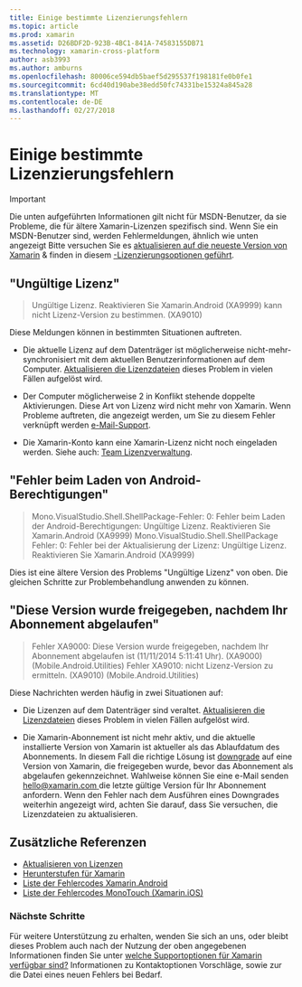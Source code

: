 ```yaml
---
title: Einige bestimmte Lizenzierungsfehlern
ms.topic: article
ms.prod: xamarin
ms.assetid: D26BDF2D-923B-4BC1-841A-74583155DB71
ms.technology: xamarin-cross-platform
author: asb3993
ms.author: amburns
ms.openlocfilehash: 80006ce594db5baef5d295537f198181fe0b0fe1
ms.sourcegitcommit: 6cd40d190abe38edd50fc74331be15324a845a28
ms.translationtype: MT
ms.contentlocale: de-DE
ms.lasthandoff: 02/27/2018
---
```

# <a name="some-specific-licensing-errors"></a>Einige bestimmte Lizenzierungsfehlern

> [!IMPORTANT]
> Die unten aufgeführten Informationen gilt nicht für MSDN-Benutzer, da sie Probleme, die für ältere Xamarin-Lizenzen spezifisch sind. Wenn Sie ein MSDN-Benutzer sind, werden Fehlermeldungen, ähnlich wie unten angezeigt Bitte versuchen Sie es [aktualisieren auf die neueste Version von Xamarin](https://developer.xamarin.com/recipes/cross-platform/ide/change_updates_channel/) & finden in diesem [-Lizenzierungsoptionen geführt](~/cross-platform/get-started/requirements.md).



## <a name="invalid-license"></a>"Ungültige Lizenz"

> Ungültige Lizenz. Reaktivieren Sie Xamarin.Android (XA9999) kann nicht Lizenz-Version zu bestimmen. (XA9010)

Diese Meldungen können in bestimmten Situationen auftreten.

-   Die aktuelle Lizenz auf dem Datenträger ist möglicherweise nicht-mehr-synchronisiert mit dem aktuellen Benutzerinformationen auf dem Computer. [Aktualisieren die Lizenzdateien](~/cross-platform/troubleshooting/legacy-licenses/resync-licenses.md) dieses Problem in vielen Fällen aufgelöst wird.

-   Der Computer möglicherweise 2 in Konflikt stehende doppelte Aktivierungen. Diese Art von Lizenz wird nicht mehr von Xamarin. Wenn Probleme auftreten, die angezeigt werden, um Sie zu diesem Fehler verknüpft werden [e-Mail-Support](https://www.xamarin.com/support).

-   Die Xamarin-Konto kann eine Xamarin-Lizenz nicht noch eingeladen werden. Siehe auch: [Team Lizenzverwaltung](~/cross-platform/troubleshooting/legacy-licenses/team-management.md).

## <a name="failed-to-load-android-entitlements"></a>"Fehler beim Laden von Android-Berechtigungen"

> Mono.VisualStudio.Shell.ShellPackage-Fehler: 0: Fehler beim Laden der Android-Berechtigungen: Ungültige Lizenz. Reaktivieren Sie Xamarin.Android (XA9999) Mono.VisualStudio.Shell.ShellPackage Fehler: 0: Fehler bei der Aktualisierung der Lizenz: Ungültige Lizenz. Reaktivieren Sie Xamarin.Android (XA9999)

Dies ist eine ältere Version des Problems "Ungültige Lizenz" von oben. Die gleichen Schritte zur Problembehandlung anwenden zu können.

## <a name="this-version-was-released-after-your-subscription-expired"></a>"Diese Version wurde freigegeben, nachdem Ihr Abonnement abgelaufen"

> Fehler XA9000: Diese Version wurde freigegeben, nachdem Ihr Abonnement abgelaufen ist (11/11/2014 5:11:41 Uhr). (XA9000) (Mobile.Android.Utilities) Fehler XA9010: nicht Lizenz-Version zu ermitteln. (XA9010) (Mobile.Android.Utilities)

Diese Nachrichten werden häufig in zwei Situationen auf:

-   Die Lizenzen auf dem Datenträger sind veraltet. [Aktualisieren die Lizenzdateien](~/cross-platform/troubleshooting/legacy-licenses/resync-licenses.md) dieses Problem in vielen Fällen aufgelöst wird.

-   Die Xamarin-Abonnement ist nicht mehr aktiv, und die aktuelle installierte Version von Xamarin ist aktueller als das Ablaufdatum des Abonnements. In diesem Fall die richtige Lösung ist [downgrade](http://kb.xamarin.com/customer/portal/articles/1699777) auf eine Version von Xamarin, die freigegeben wurde, bevor das Abonnement als abgelaufen gekennzeichnet. Wahlweise können Sie eine e-Mail senden [ hello@xamarin.com ](mailto:hello@xamarin.com) die letzte gültige Version für Ihr Abonnement anfordern. Wenn den Fehler nach dem Ausführen eines Downgrades weiterhin angezeigt wird, achten Sie darauf, dass Sie versuchen, die Lizenzdateien zu aktualisieren.

## <a name="additional-references"></a>Zusätzliche Referenzen

-   [Aktualisieren von Lizenzen](~/cross-platform/troubleshooting/legacy-licenses/resync-licenses.md)
-   [Herunterstufen für Xamarin](http://kb.xamarin.com/customer/portal/articles/1699777-downgrading)
-   [Liste der Fehlercodes Xamarin.Android](~/android/troubleshooting/errors.md)
-   [Liste der Fehlercodes MonoTouch (Xamarin.iOS)](~/ios/troubleshooting/mtouch-errors.md)

### <a name="next-steps"></a>Nächste Schritte
Für weitere Unterstützung zu erhalten, wenden Sie sich an uns, oder bleibt dieses Problem auch nach der Nutzung der oben angegebenen Informationen finden Sie unter [welche Supportoptionen für Xamarin verfügbar sind?](~/cross-platform/troubleshooting/support-options.md) Informationen zu Kontaktoptionen Vorschläge, sowie zur die Datei eines neuen Fehlers bei Bedarf.
